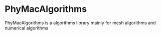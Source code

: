 # PhyMacAlgorithms

PhyMacAlgorithms is a algorithms library mainly for mesh algorithms and numerical algorithms
